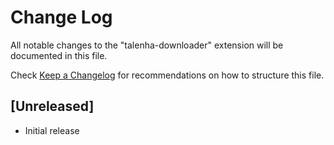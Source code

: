 # Change Log

All notable changes to the "talenha-downloader" extension will be documented in this file.

Check [Keep a Changelog](http://keepachangelog.com/) for recommendations on how to structure this file.

## [Unreleased]

- Initial release